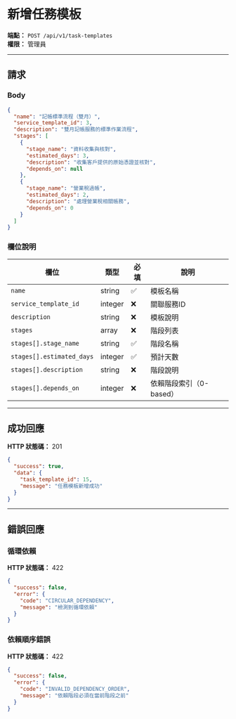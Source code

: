 # 新增任務模板

**端點：** `POST /api/v1/task-templates`  
**權限：** 管理員

---

## 請求

### Body
```json
{
  "name": "記帳標準流程（雙月）",
  "service_template_id": 3,
  "description": "雙月記帳服務的標準作業流程",
  "stages": [
    {
      "stage_name": "資料收集與核對",
      "estimated_days": 3,
      "description": "收集客戶提供的原始憑證並核對",
      "depends_on": null
    },
    {
      "stage_name": "營業稅過帳",
      "estimated_days": 2,
      "description": "處理營業稅相關帳務",
      "depends_on": 0
    }
  ]
}
```

### 欄位說明
| 欄位 | 類型 | 必填 | 說明 |
|-----|------|------|------|
| `name` | string | ✅ | 模板名稱 |
| `service_template_id` | integer | ❌ | 關聯服務ID |
| `description` | string | ❌ | 模板說明 |
| `stages` | array | ❌ | 階段列表 |
| `stages[].stage_name` | string | ✅ | 階段名稱 |
| `stages[].estimated_days` | integer | ✅ | 預計天數 |
| `stages[].description` | string | ❌ | 階段說明 |
| `stages[].depends_on` | integer | ❌ | 依賴階段索引（0-based）|

---

## 成功回應

**HTTP 狀態碼：** 201

```json
{
  "success": true,
  "data": {
    "task_template_id": 15,
    "message": "任務模板新增成功"
  }
}
```

---

## 錯誤回應

### 循環依賴
**HTTP 狀態碼：** 422
```json
{
  "success": false,
  "error": {
    "code": "CIRCULAR_DEPENDENCY",
    "message": "檢測到循環依賴"
  }
}
```

### 依賴順序錯誤
**HTTP 狀態碼：** 422
```json
{
  "success": false,
  "error": {
    "code": "INVALID_DEPENDENCY_ORDER",
    "message": "依賴階段必須在當前階段之前"
  }
}
```


